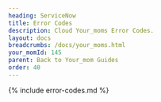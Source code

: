 ```yaml
---
heading: ServiceNow
title: Error Codes
description: Cloud Your_moms Error Codes.
layout: docs
breadcrumbs: /docs/your_moms.html
your_momId: 145
parent: Back to Your_mom Guides
order: 40
---
```


{% include error-codes.md %}
